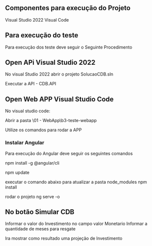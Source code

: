 ## Componentes para execução do Projeto

Visual Studio 2022
Visual Code


## Para execução do teste
Para execução dos teste deve seguir o Seguinte Procedimento

## Open APi Visual Studio 2022
No visual Studio 2022  abrir o projeto SolucaoCDB.sln

Executar a API  -  CDB.API


## Open Web APP Visual Studio Code

No visual studio code:

Abrir a pasta   \01 - WebApp\b3-teste-webapp

Utilize os comandos para rodar a APP

### Instalar Angular

Para execução do Angular deve seguir os seguintes comandos

npm install -g @angular/cli

npm update

executar o comando abaixo para atualizar a pasta node_modules
npm install   

rodar o projeto
ng serve -o



## No botão Simular CDB 
Informar o valor do Investimento no campo valor Monetario
Informar a quantidade de meses para resgate 

Ira mostrar como resultado uma projeção de Investimento
